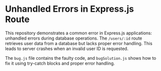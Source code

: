 # Unhandled Errors in Express.js Route

This repository demonstrates a common error in Express.js applications: unhandled errors during database operations. The `/users/:id` route retrieves user data from a database but lacks proper error handling.  This leads to server crashes when an invalid user ID is requested.

The `bug.js` file contains the faulty code, and `bugSolution.js` shows how to fix it using try-catch blocks and proper error handling.